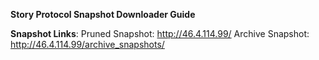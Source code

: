 **Story Protocol Snapshot Downloader Guide**

**Snapshot Links**:
Pruned Snapshot: http://46.4.114.99/
Archive Snapshot: http://46.4.114.99/archive_snapshots/
